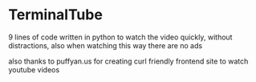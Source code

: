 # TerminalTube

9 lines of code written in python to watch the video quickly, without distractions, also when watching this way there are no ads

also thanks to puffyan.us for creating curl friendly frontend site to watch youtube videos
